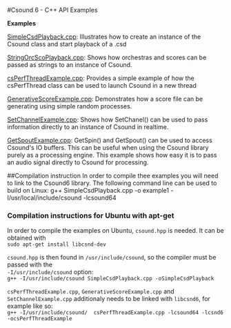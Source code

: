 #Csound 6 - C++ API Examples

**Examples**

[SimpleCsdPlayback.cpp](SimpleCsdPlayback.cpp): Illustrates how to create an instance of the Csound class and start playback of a .csd 

[StringOrcScoPlayback.cpp](StringOrcScoPlayback.cpp): Shows how orchestras and scores can be passed as strings to an instance of Csound.

[csPerfThreadExample.cpp](csPerfThreadExample.cpp): Provides a simple example of how the csPerfThread class can be used to launch Csound in a new thread

[GenerativeScoreExample.cpp](GenerativeScoreExample.cpp): Demonstrates how a score file can be generating using simple random processes.

[SetChannelExample.cpp](SetChannelExample.cpp): Shows how SetChanel() can be used to pass information directly to an instance of Csound in realtime. 

[GetSpoutExample.cpp](GetSpoutExample.cpp): GetSpin() and GetSpout() can be used to access Csound's IO buffers. This can be useful when using the Csound library purely as a processing engine. This example shows how easy it is to pass an audio signal directly to Csound for processing.


##Compilation instruction
In order to compile thee examples you will need to link to the Csound6 library. The following command line can be used to build on Linux:
g++ SimpleCsdPlayback.cpp -o example1 -I/usr/local/include/csound -lcsound64 

### Compilation instructions for Ubuntu with apt-get

In order to compile the examples on Ubuntu, `csound.hpp` is needed. It can be obtained with<br>
`sudo apt-get install libcsnd-dev`

`csound.hpp` is then found in `/usr/include/csound`, so the compiler must be passed with the<br>
`-I/usr/include/csound`
option:<br>
`g++ -I/usr/include/csound SimpleCsdPlayback.cpp -oSimpleCsdPlayback`

`csPerfThreadExample.cpp`, `GenerativeScoreExample.cpp` and `SetChannelExample.cpp` additionaly needs to be linked with `libcsnd6`, for example like so:<br>
`g++ -I/usr/include/csound/  csPerfThreadExample.cpp -lcsound64 -lcsnd6 -ocsPerfThreadExample`
